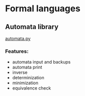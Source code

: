 # Formal languages

## Automata library

[automata.py](automata.py)

### Features:

* automata input and backups
* automata print
* inverse
* determinization
* minimization
* equivalence check
